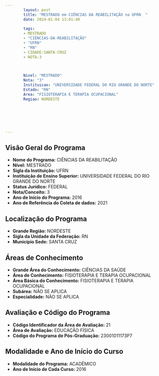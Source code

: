 ```yaml
---
        layout: post
        title: "MESTRADO em CIÊNCIAS DA REABILITAÇÃO na UFRN  "
        date: 2024-01-04 13:01:49
     
        tags:
        - MESTRADO
        - "CIÊNCIAS-DA-REABILITAÇÃO"
        - "UFRN"
        - "RN"
        - CIDADE:SANTA-CRUZ
        - NOTA:3
        
       

        Nivel: "MESTRADO"
        Nota: "3"
        Instituicao: "UNIVERSIDADE FEDERAL DO RIO GRANDE DO NORTE"
        Estado: "RN"
        Area: "FISIOTERAPIA E TERAPIA OCUPACIONAL"
        Regiao: NORDESTE
        
        
        
        
        
        
---
```

## Visão Geral do Programa
- **Nome do Programa:** CIÊNCIAS DA REABILITAÇÃO
- **Nível:** MESTRADO
- **Sigla da Instituição:** UFRN
- **Instituição de Ensino Superior:** UNIVERSIDADE FEDERAL DO RIO GRANDE DO NORTE
- **Status Jurídico:** FEDERAL
- **Nota/Conceito:** 3
- **Ano de Início do Programa:** 2016
- **Ano de Referência do Coleta de dados:** 2021

## Localização do Programa
- **Grande Região:** NORDESTE
- **Sigla da Unidade da Federação:** RN
- **Município Sede:** SANTA CRUZ

## Áreas de Conhecimento
- **Grande Área do Conhecimento:** CIÊNCIAS DA SAÚDE
- **Área de Conhecimento:** FISIOTERAPIA E TERAPIA OCUPACIONAL
- **Área Básica do Conhecimento:** FISIOTERAPIA E TERAPIA OCUPACIONAL
- **Subárea:** NÃO SE APLICA
- **Especialidade:** NÃO SE APLICA

## Avaliação e Código do Programa
- **Código Identificador da Área de Avaliação:** 21
- **Área de Avaliação:** EDUCAÇÃO FÍSICA
- **Código do Programa de Pós-Graduação:** 23001011173P7


## Modalidade e Ano de Início do Curso
- **Modalidade do Programa:** ACADÊMICO
- **Ano de Início de Cada Curso:** 2016

